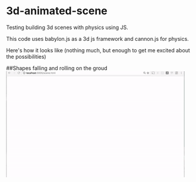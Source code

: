 # 3d-animated-scene
Testing building 3d scenes with physics using JS. 

This code uses babylon.js as a 3d js framework and cannon.js for physics. 

Here's how it looks like (nothing much, but enough to get me excited about the possibilities)

##Shapes falling and rolling on the groud
![3d scene](public/img/3d-scene.gif?raw=true "falling shapes")
